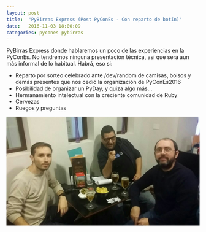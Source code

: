 ```yaml
---
layout: post
title:  "PyBirras Express (Post PyConEs - Con reparto de botín)"
date:   2016-11-03 18:00:09
categories: pycones pybirras
---
```


PyBirras Express donde hablaremos un poco de las experiencias en la PyConEs. No tendremos ninguna presentación técnica, así que será aun más informal de lo habitual. Habrá, eso si: 

- Reparto por sorteo celebrado ante /dev/random de camisas, bolsos y demás presentes que nos cedió la organización de PyConEs2016
- Posibilidad de organizar un PyDay, y quiza algo más...
- Hermanamiento intelectual con la creciente comunidad de Ruby
- Cervezas
- Ruegos y preguntas 

![Reunion en el circulo](/assets/2016-11_circulo.jpg)
